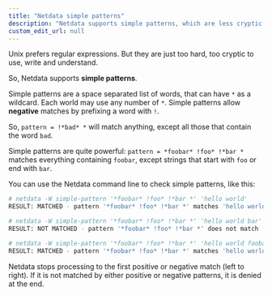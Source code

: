```yaml
---
title: "Netdata simple patterns"
description: "Netdata supports simple patterns, which are less cryptic versions of regular expressions. Use familiar notation for powerful results."
custom_edit_url: null
---
```




Unix prefers regular expressions. But they are just too hard, too cryptic
to use, write and understand.

So, Netdata supports **simple patterns**.

Simple patterns are a space separated list of words, that can have `*`
as a wildcard. Each world may use any number of `*`. Simple patterns
allow **negative** matches by prefixing a word with `!`.

So, `pattern = !*bad* *` will match anything, except all those that
contain the word `bad`. 

Simple patterns are quite powerful: `pattern = *foobar* !foo* !*bar *`
matches everything containing `foobar`, except strings that start
with `foo` or end with `bar`.

You can use the Netdata command line to check simple patterns,
like this:

```sh
# netdata -W simple-pattern '*foobar* !foo* !*bar *' 'hello world'
RESULT: MATCHED - pattern '*foobar* !foo* !*bar *' matches 'hello world'

# netdata -W simple-pattern '*foobar* !foo* !*bar *' 'hello world bar'
RESULT: NOT MATCHED - pattern '*foobar* !foo* !*bar *' does not match 'hello world bar'

# netdata -W simple-pattern '*foobar* !foo* !*bar *' 'hello world foobar'
RESULT: MATCHED - pattern '*foobar* !foo* !*bar *' matches 'hello world foobar'
```

Netdata stops processing to the first positive or negative match
(left to right). If it is not matched by either positive or negative
patterns, it is denied at the end.



